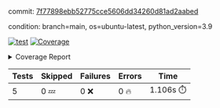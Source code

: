 commit: [7f77898ebb52775cce5606dd34260d81ad2aabed](https://github.com/rcmdnk/chatgpt-prompt-wrapper/tree/7f77898ebb52775cce5606dd34260d81ad2aabed)

condition: branch=main, os=ubuntu-latest, python_version=3.9

[![test](https://github.com/rcmdnk/chatgpt-prompt-wrapper/actions/workflows/test.yml/badge.svg)](https://github.com/rcmdnk/chatgpt-prompt-wrapper/actions/runs/4846260606)
<a href="https://github.com/rcmdnk/chatgpt-prompt-wrapper/blob/7f77898ebb52775cce5606dd34260d81ad2aabed/README.md"><img alt="Coverage" src="https://img.shields.io/badge/Coverage-35%25-red.svg" /></a><details><summary>Coverage Report </summary><table><tr><th>File</th><th>Stmts</th><th>Miss</th><th>Cover</th><th>Missing</th></tr><tbody><tr><td colspan="5"><b>src/chatgpt_prompt_wrapper</b></td></tr><tr><td>&nbsp; &nbsp;<a href="https://github.com/rcmdnk/chatgpt-prompt-wrapper/blob/7f77898ebb52775cce5606dd34260d81ad2aabed/src/chatgpt_prompt_wrapper/chatgpt_prompt_wrapper.py">chatgpt_prompt_wrapper.py</a></td><td>144</td><td>107</td><td>26%</td><td><a href="https://github.com/rcmdnk/chatgpt-prompt-wrapper/blob/7f77898ebb52775cce5606dd34260d81ad2aabed/src/chatgpt_prompt_wrapper/chatgpt_prompt_wrapper.py#L47-L52">47&ndash;52</a>, <a href="https://github.com/rcmdnk/chatgpt-prompt-wrapper/blob/7f77898ebb52775cce5606dd34260d81ad2aabed/src/chatgpt_prompt_wrapper/chatgpt_prompt_wrapper.py#L55-L63">55&ndash;63</a>, <a href="https://github.com/rcmdnk/chatgpt-prompt-wrapper/blob/7f77898ebb52775cce5606dd34260d81ad2aabed/src/chatgpt_prompt_wrapper/chatgpt_prompt_wrapper.py#L66-L74">66&ndash;74</a>, <a href="https://github.com/rcmdnk/chatgpt-prompt-wrapper/blob/7f77898ebb52775cce5606dd34260d81ad2aabed/src/chatgpt_prompt_wrapper/chatgpt_prompt_wrapper.py#L77-L82">77&ndash;82</a>, <a href="https://github.com/rcmdnk/chatgpt-prompt-wrapper/blob/7f77898ebb52775cce5606dd34260d81ad2aabed/src/chatgpt_prompt_wrapper/chatgpt_prompt_wrapper.py#L85-L88">85&ndash;88</a>, <a href="https://github.com/rcmdnk/chatgpt-prompt-wrapper/blob/7f77898ebb52775cce5606dd34260d81ad2aabed/src/chatgpt_prompt_wrapper/chatgpt_prompt_wrapper.py#L99-L110">99&ndash;110</a>, <a href="https://github.com/rcmdnk/chatgpt-prompt-wrapper/blob/7f77898ebb52775cce5606dd34260d81ad2aabed/src/chatgpt_prompt_wrapper/chatgpt_prompt_wrapper.py#L113-L119">113&ndash;119</a>, <a href="https://github.com/rcmdnk/chatgpt-prompt-wrapper/blob/7f77898ebb52775cce5606dd34260d81ad2aabed/src/chatgpt_prompt_wrapper/chatgpt_prompt_wrapper.py#L130-L149">130&ndash;149</a>, <a href="https://github.com/rcmdnk/chatgpt-prompt-wrapper/blob/7f77898ebb52775cce5606dd34260d81ad2aabed/src/chatgpt_prompt_wrapper/chatgpt_prompt_wrapper.py#L153-L166">153&ndash;166</a>, <a href="https://github.com/rcmdnk/chatgpt-prompt-wrapper/blob/7f77898ebb52775cce5606dd34260d81ad2aabed/src/chatgpt_prompt_wrapper/chatgpt_prompt_wrapper.py#L171-L181">171&ndash;181</a>, <a href="https://github.com/rcmdnk/chatgpt-prompt-wrapper/blob/7f77898ebb52775cce5606dd34260d81ad2aabed/src/chatgpt_prompt_wrapper/chatgpt_prompt_wrapper.py#L184-L229">184&ndash;229</a>, <a href="https://github.com/rcmdnk/chatgpt-prompt-wrapper/blob/7f77898ebb52775cce5606dd34260d81ad2aabed/src/chatgpt_prompt_wrapper/chatgpt_prompt_wrapper.py#L235-L241">235&ndash;241</a></td></tr><tr><td>&nbsp; &nbsp;<a href="https://github.com/rcmdnk/chatgpt-prompt-wrapper/blob/7f77898ebb52775cce5606dd34260d81ad2aabed/src/chatgpt_prompt_wrapper/config.py">config.py</a></td><td>11</td><td>3</td><td>73%</td><td><a href="https://github.com/rcmdnk/chatgpt-prompt-wrapper/blob/7f77898ebb52775cce5606dd34260d81ad2aabed/src/chatgpt_prompt_wrapper/config.py#L11-L14">11&ndash;14</a></td></tr><tr><td>&nbsp; &nbsp;<a href="https://github.com/rcmdnk/chatgpt-prompt-wrapper/blob/7f77898ebb52775cce5606dd34260d81ad2aabed/src/chatgpt_prompt_wrapper/log_formatter.py">log_formatter.py</a></td><td>22</td><td>16</td><td>27%</td><td><a href="https://github.com/rcmdnk/chatgpt-prompt-wrapper/blob/7f77898ebb52775cce5606dd34260d81ad2aabed/src/chatgpt_prompt_wrapper/log_formatter.py#L9-L24">9&ndash;24</a>, <a href="https://github.com/rcmdnk/chatgpt-prompt-wrapper/blob/7f77898ebb52775cce5606dd34260d81ad2aabed/src/chatgpt_prompt_wrapper/log_formatter.py#L29-L31">29&ndash;31</a>, <a href="https://github.com/rcmdnk/chatgpt-prompt-wrapper/blob/7f77898ebb52775cce5606dd34260d81ad2aabed/src/chatgpt_prompt_wrapper/log_formatter.py#L36-L42">36&ndash;42</a></td></tr><tr><td colspan="5"><b>src/chatgpt_prompt_wrapper/chatgpt</b></td></tr><tr><td>&nbsp; &nbsp;<a href="https://github.com/rcmdnk/chatgpt-prompt-wrapper/blob/7f77898ebb52775cce5606dd34260d81ad2aabed/src/chatgpt_prompt_wrapper/chatgpt/ask.py">ask.py</a></td><td>34</td><td>26</td><td>24%</td><td><a href="https://github.com/rcmdnk/chatgpt-prompt-wrapper/blob/7f77898ebb52775cce5606dd34260d81ad2aabed/src/chatgpt_prompt_wrapper/chatgpt/ask.py#L21-L63">21&ndash;63</a></td></tr><tr><td>&nbsp; &nbsp;<a href="https://github.com/rcmdnk/chatgpt-prompt-wrapper/blob/7f77898ebb52775cce5606dd34260d81ad2aabed/src/chatgpt_prompt_wrapper/chatgpt/chat.py">chat.py</a></td><td>81</td><td>63</td><td>22%</td><td><a href="https://github.com/rcmdnk/chatgpt-prompt-wrapper/blob/7f77898ebb52775cce5606dd34260d81ad2aabed/src/chatgpt_prompt_wrapper/chatgpt/chat.py#L36-L37">36&ndash;37</a>, <a href="https://github.com/rcmdnk/chatgpt-prompt-wrapper/blob/7f77898ebb52775cce5606dd34260d81ad2aabed/src/chatgpt_prompt_wrapper/chatgpt/chat.py#L40-L75">40&ndash;75</a>, <a href="https://github.com/rcmdnk/chatgpt-prompt-wrapper/blob/7f77898ebb52775cce5606dd34260d81ad2aabed/src/chatgpt_prompt_wrapper/chatgpt/chat.py#L85-L145">85&ndash;145</a></td></tr><tr><td>&nbsp; &nbsp;<a href="https://github.com/rcmdnk/chatgpt-prompt-wrapper/blob/7f77898ebb52775cce5606dd34260d81ad2aabed/src/chatgpt_prompt_wrapper/chatgpt/chatgpt.py">chatgpt.py</a></td><td>102</td><td>65</td><td>36%</td><td><a href="https://github.com/rcmdnk/chatgpt-prompt-wrapper/blob/7f77898ebb52775cce5606dd34260d81ad2aabed/src/chatgpt_prompt_wrapper/chatgpt/chatgpt.py#L72-L112">72&ndash;112</a>, <a href="https://github.com/rcmdnk/chatgpt-prompt-wrapper/blob/7f77898ebb52775cce5606dd34260d81ad2aabed/src/chatgpt_prompt_wrapper/chatgpt/chatgpt.py#L115-L123">115&ndash;123</a>, <a href="https://github.com/rcmdnk/chatgpt-prompt-wrapper/blob/7f77898ebb52775cce5606dd34260d81ad2aabed/src/chatgpt_prompt_wrapper/chatgpt/chatgpt.py#L126-L141">126&ndash;141</a>, <a href="https://github.com/rcmdnk/chatgpt-prompt-wrapper/blob/7f77898ebb52775cce5606dd34260d81ad2aabed/src/chatgpt_prompt_wrapper/chatgpt/chatgpt.py#L144-L150">144&ndash;150</a>, <a href="https://github.com/rcmdnk/chatgpt-prompt-wrapper/blob/7f77898ebb52775cce5606dd34260d81ad2aabed/src/chatgpt_prompt_wrapper/chatgpt/chatgpt.py#L153-L154">153&ndash;154</a>, <a href="https://github.com/rcmdnk/chatgpt-prompt-wrapper/blob/7f77898ebb52775cce5606dd34260d81ad2aabed/src/chatgpt_prompt_wrapper/chatgpt/chatgpt.py#L163-L171">163&ndash;171</a>, <a href="https://github.com/rcmdnk/chatgpt-prompt-wrapper/blob/7f77898ebb52775cce5606dd34260d81ad2aabed/src/chatgpt_prompt_wrapper/chatgpt/chatgpt.py#L174">174</a>, <a href="https://github.com/rcmdnk/chatgpt-prompt-wrapper/blob/7f77898ebb52775cce5606dd34260d81ad2aabed/src/chatgpt_prompt_wrapper/chatgpt/chatgpt.py#L177-L180">177&ndash;180</a>, <a href="https://github.com/rcmdnk/chatgpt-prompt-wrapper/blob/7f77898ebb52775cce5606dd34260d81ad2aabed/src/chatgpt_prompt_wrapper/chatgpt/chatgpt.py#L183-L188">183&ndash;188</a>, <a href="https://github.com/rcmdnk/chatgpt-prompt-wrapper/blob/7f77898ebb52775cce5606dd34260d81ad2aabed/src/chatgpt_prompt_wrapper/chatgpt/chatgpt.py#L191-L195">191&ndash;195</a>, <a href="https://github.com/rcmdnk/chatgpt-prompt-wrapper/blob/7f77898ebb52775cce5606dd34260d81ad2aabed/src/chatgpt_prompt_wrapper/chatgpt/chatgpt.py#L198-L202">198&ndash;202</a>, <a href="https://github.com/rcmdnk/chatgpt-prompt-wrapper/blob/7f77898ebb52775cce5606dd34260d81ad2aabed/src/chatgpt_prompt_wrapper/chatgpt/chatgpt.py#L210-L213">210&ndash;213</a>, <a href="https://github.com/rcmdnk/chatgpt-prompt-wrapper/blob/7f77898ebb52775cce5606dd34260d81ad2aabed/src/chatgpt_prompt_wrapper/chatgpt/chatgpt.py#L218-L230">218&ndash;230</a>, <a href="https://github.com/rcmdnk/chatgpt-prompt-wrapper/blob/7f77898ebb52775cce5606dd34260d81ad2aabed/src/chatgpt_prompt_wrapper/chatgpt/chatgpt.py#L233">233</a></td></tr><tr><td>&nbsp; &nbsp;<a href="https://github.com/rcmdnk/chatgpt-prompt-wrapper/blob/7f77898ebb52775cce5606dd34260d81ad2aabed/src/chatgpt_prompt_wrapper/chatgpt/discuss.py">discuss.py</a></td><td>96</td><td>81</td><td>16%</td><td><a href="https://github.com/rcmdnk/chatgpt-prompt-wrapper/blob/7f77898ebb52775cce5606dd34260d81ad2aabed/src/chatgpt_prompt_wrapper/chatgpt/discuss.py#L36-L39">36&ndash;39</a>, <a href="https://github.com/rcmdnk/chatgpt-prompt-wrapper/blob/7f77898ebb52775cce5606dd34260d81ad2aabed/src/chatgpt_prompt_wrapper/chatgpt/discuss.py#L42-L54">42&ndash;54</a>, <a href="https://github.com/rcmdnk/chatgpt-prompt-wrapper/blob/7f77898ebb52775cce5606dd34260d81ad2aabed/src/chatgpt_prompt_wrapper/chatgpt/discuss.py#L57-L59">57&ndash;59</a>, <a href="https://github.com/rcmdnk/chatgpt-prompt-wrapper/blob/7f77898ebb52775cce5606dd34260d81ad2aabed/src/chatgpt_prompt_wrapper/chatgpt/discuss.py#L64-L109">64&ndash;109</a>, <a href="https://github.com/rcmdnk/chatgpt-prompt-wrapper/blob/7f77898ebb52775cce5606dd34260d81ad2aabed/src/chatgpt_prompt_wrapper/chatgpt/discuss.py#L113-L191">113&ndash;191</a></td></tr><tr><td>&nbsp; &nbsp;<a href="https://github.com/rcmdnk/chatgpt-prompt-wrapper/blob/7f77898ebb52775cce5606dd34260d81ad2aabed/src/chatgpt_prompt_wrapper/chatgpt/stream.py">stream.py</a></td><td>47</td><td>36</td><td>23%</td><td><a href="https://github.com/rcmdnk/chatgpt-prompt-wrapper/blob/7f77898ebb52775cce5606dd34260d81ad2aabed/src/chatgpt_prompt_wrapper/chatgpt/stream.py#L13-L25">13&ndash;25</a>, <a href="https://github.com/rcmdnk/chatgpt-prompt-wrapper/blob/7f77898ebb52775cce5606dd34260d81ad2aabed/src/chatgpt_prompt_wrapper/chatgpt/stream.py#L28-L30">28&ndash;30</a>, <a href="https://github.com/rcmdnk/chatgpt-prompt-wrapper/blob/7f77898ebb52775cce5606dd34260d81ad2aabed/src/chatgpt_prompt_wrapper/chatgpt/stream.py#L38-L63">38&ndash;63</a>, <a href="https://github.com/rcmdnk/chatgpt-prompt-wrapper/blob/7f77898ebb52775cce5606dd34260d81ad2aabed/src/chatgpt_prompt_wrapper/chatgpt/stream.py#L66">66</a>, <a href="https://github.com/rcmdnk/chatgpt-prompt-wrapper/blob/7f77898ebb52775cce5606dd34260d81ad2aabed/src/chatgpt_prompt_wrapper/chatgpt/stream.py#L69-L77">69&ndash;77</a></td></tr><tr><td colspan="5"><b>src/chatgpt_prompt_wrapper/cmd</b></td></tr><tr><td>&nbsp; &nbsp;<a href="https://github.com/rcmdnk/chatgpt-prompt-wrapper/blob/7f77898ebb52775cce5606dd34260d81ad2aabed/src/chatgpt_prompt_wrapper/cmd/commands.py">commands.py</a></td><td>18</td><td>15</td><td>17%</td><td><a href="https://github.com/rcmdnk/chatgpt-prompt-wrapper/blob/7f77898ebb52775cce5606dd34260d81ad2aabed/src/chatgpt_prompt_wrapper/cmd/commands.py#L6-L24">6&ndash;24</a></td></tr><tr><td>&nbsp; &nbsp;<a href="https://github.com/rcmdnk/chatgpt-prompt-wrapper/blob/7f77898ebb52775cce5606dd34260d81ad2aabed/src/chatgpt_prompt_wrapper/cmd/cost.py">cost.py</a></td><td>12</td><td>8</td><td>33%</td><td><a href="https://github.com/rcmdnk/chatgpt-prompt-wrapper/blob/7f77898ebb52775cce5606dd34260d81ad2aabed/src/chatgpt_prompt_wrapper/cmd/cost.py#L7-L14">7&ndash;14</a></td></tr><tr><td>&nbsp; &nbsp;<a href="https://github.com/rcmdnk/chatgpt-prompt-wrapper/blob/7f77898ebb52775cce5606dd34260d81ad2aabed/src/chatgpt_prompt_wrapper/cmd/init.py">init.py</a></td><td>9</td><td>5</td><td>44%</td><td><a href="https://github.com/rcmdnk/chatgpt-prompt-wrapper/blob/7f77898ebb52775cce5606dd34260d81ad2aabed/src/chatgpt_prompt_wrapper/cmd/init.py#L8-L14">8&ndash;14</a></td></tr><tr><td><b>TOTAL</b></td><td><b>655</b></td><td><b>425</b></td><td><b>35%</b></td><td>&nbsp;</td></tr></tbody></table></details>

| Tests | Skipped | Failures | Errors | Time |
| ----- | ------- | -------- | -------- | ------------------ |
| 5 | 0 :zzz: | 0 :x: | 0 :fire: | 1.106s :stopwatch: |

